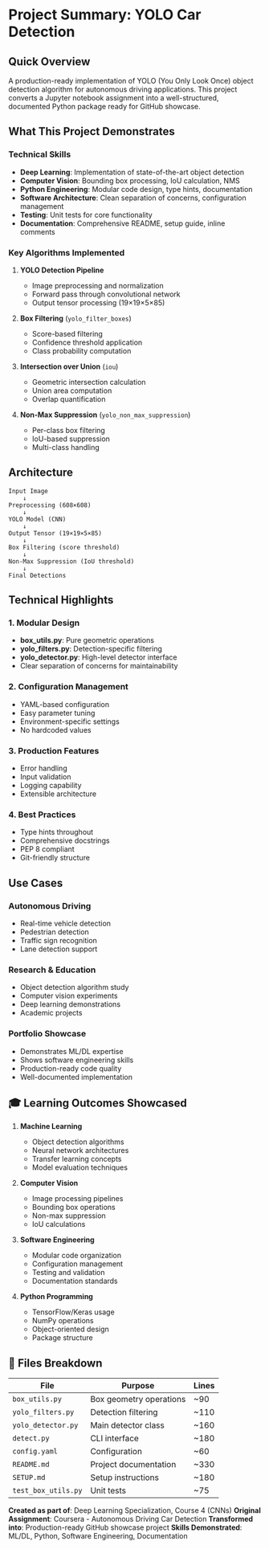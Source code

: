 # Project Summary: YOLO Car Detection

## Quick Overview

A production-ready implementation of YOLO (You Only Look Once) object detection algorithm for autonomous driving applications. This project converts a Jupyter notebook assignment into a well-structured, documented Python package ready for GitHub showcase.

## What This Project Demonstrates

### Technical Skills
- **Deep Learning**: Implementation of state-of-the-art object detection
- **Computer Vision**: Bounding box processing, IoU calculation, NMS
- **Python Engineering**: Modular code design, type hints, documentation
- **Software Architecture**: Clean separation of concerns, configuration management
- **Testing**: Unit tests for core functionality
- **Documentation**: Comprehensive README, setup guide, inline comments

### Key Algorithms Implemented
1. **YOLO Detection Pipeline**
   - Image preprocessing and normalization
   - Forward pass through convolutional network
   - Output tensor processing (19×19×5×85)

2. **Box Filtering** (`yolo_filter_boxes`)
   - Score-based filtering
   - Confidence threshold application
   - Class probability computation

3. **Intersection over Union** (`iou`)
   - Geometric intersection calculation
   - Union area computation
   - Overlap quantification

4. **Non-Max Suppression** (`yolo_non_max_suppression`)
   - Per-class box filtering
   - IoU-based suppression
   - Multi-class handling

## Architecture

```
Input Image
    ↓
Preprocessing (608×608)
    ↓
YOLO Model (CNN)
    ↓
Output Tensor (19×19×5×85)
    ↓
Box Filtering (score threshold)
    ↓
Non-Max Suppression (IoU threshold)
    ↓
Final Detections
```

## Technical Highlights

### 1. Modular Design
- **box_utils.py**: Pure geometric operations
- **yolo_filters.py**: Detection-specific filtering
- **yolo_detector.py**: High-level detector interface
- Clear separation of concerns for maintainability

### 2. Configuration Management
- YAML-based configuration
- Easy parameter tuning
- Environment-specific settings
- No hardcoded values

### 3. Production Features
- Error handling
- Input validation
- Logging capability
- Extensible architecture

### 4. Best Practices
- Type hints throughout
- Comprehensive docstrings
- PEP 8 compliant
- Git-friendly structure

## Use Cases

### Autonomous Driving
- Real-time vehicle detection
- Pedestrian detection
- Traffic sign recognition
- Lane detection support

### Research & Education
- Object detection algorithm study
- Computer vision experiments
- Deep learning demonstrations
- Academic projects

### Portfolio Showcase
- Demonstrates ML/DL expertise
- Shows software engineering skills
- Production-ready code quality
- Well-documented implementation

## 🎓 Learning Outcomes Showcased

1. **Machine Learning**
   - Object detection algorithms
   - Neural network architectures
   - Transfer learning concepts
   - Model evaluation techniques

2. **Computer Vision**
   - Image processing pipelines
   - Bounding box operations
   - Non-max suppression
   - IoU calculations

3. **Software Engineering**
   - Modular code organization
   - Configuration management
   - Testing and validation
   - Documentation standards

4. **Python Programming**
   - TensorFlow/Keras usage
   - NumPy operations
   - Object-oriented design
   - Package structure

## 📝 Files Breakdown

| File | Purpose | Lines |
|------|---------|-------|
| `box_utils.py` | Box geometry operations | ~90 |
| `yolo_filters.py` | Detection filtering | ~110 |
| `yolo_detector.py` | Main detector class | ~160 |
| `detect.py` | CLI interface | ~180 |
| `config.yaml` | Configuration | ~60 |
| `README.md` | Project documentation | ~330 |
| `SETUP.md` | Setup instructions | ~180 |
| `test_box_utils.py` | Unit tests | ~75 |

**Created as part of**: Deep Learning Specialization, Course 4 (CNNs)
**Original Assignment**: Coursera - Autonomous Driving Car Detection
**Transformed into**: Production-ready GitHub showcase project
**Skills Demonstrated**: ML/DL, Python, Software Engineering, Documentation
